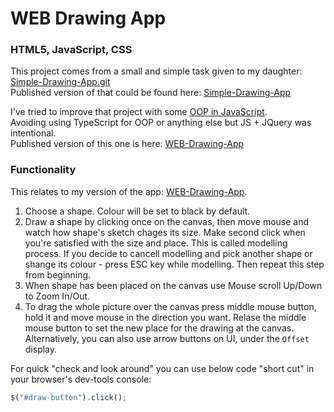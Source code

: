 # WEB Drawing App

### HTML5, JavaScript, CSS

This project comes from a small and simple task given to my daughter:
[Simple-Drawing-App.git](https://github.com/robloxcoolabc123/Simple-Drawing-App)\
Published version of that could be found here:
[Simple-Drawing-App](https://robloxcoolabc123.github.io/Simple-Drawing-App/)

I've tried to improve that project with some [OOP in JavaScript](https://developer.mozilla.org/en-US/docs/Web/JavaScript/Reference/Classes).\
Avoiding using TypeScript for OOP or anything else but JS + JQuery was intentional.\
Published version of this one is here:
[WEB-Drawing-App](https://filkovsp.github.io/WEB-Drawing-App)

### Functionality
This relates to my version of the app: [WEB-Drawing-App](https://filkovsp.github.io/WEB-Drawing-App).
1. Choose a shape. Colour will be set to black by default.
2. Draw a shape by clicking once on the canvas, then move mouse and watch how shape's sketch chages its size. Make second click when you're satisfied with the size and place. This is called modelling process. If you decide to cancell modelling and pick another shape or shange its colour - press ESC key while modelling. Then repeat this step from beginning.
3. When shape has been placed on the canvas use Mouse scroll Up/Down to Zoom In/Out.
3. To drag the whole picture over the canvas press middle mouse button, hold it and move mouse in the direction you want. Relase the middle mouse button to set the new place for the drawing at the canvas. Alternatively, you can also use arrow buttons on UI, under the `Offset` display.

For quick "check and look around" you can use below code "short cut" in your browser's dev-tools console:
```javascript
$("#draw-button").click();
```